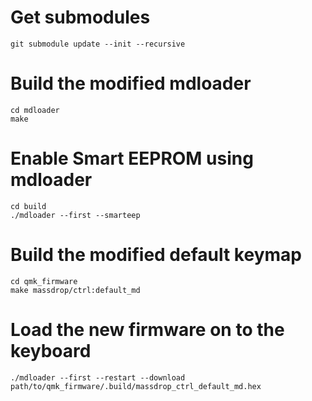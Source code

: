 # Get submodules
    git submodule update --init --recursive

# Build the modified mdloader
    cd mdloader
    make

# Enable Smart EEPROM using mdloader
    cd build
    ./mdloader --first --smarteep

# Build the modified default keymap
    cd qmk_firmware
    make massdrop/ctrl:default_md

# Load the new firmware on to the keyboard
    ./mdloader --first --restart --download path/to/qmk_firmware/.build/massdrop_ctrl_default_md.hex


